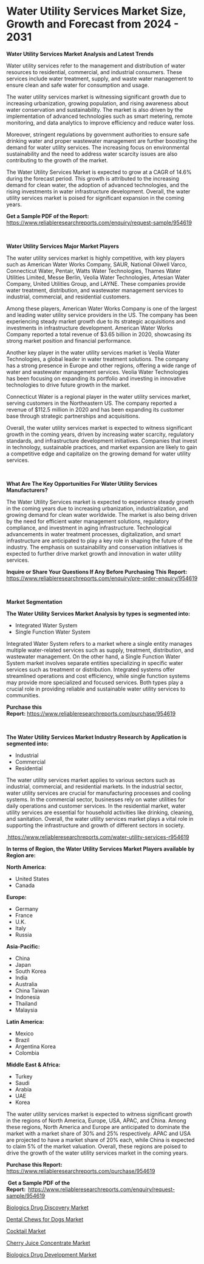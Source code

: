 <p><h1>Water Utility Services Market Size, Growth and Forecast from 2024 - 2031</h1></p><p><strong>Water Utility Services Market Analysis and Latest Trends</strong></p>
<p><p>Water utility services refer to the management and distribution of water resources to residential, commercial, and industrial consumers. These services include water treatment, supply, and waste water management to ensure clean and safe water for consumption and usage.</p><p>The water utility services market is witnessing significant growth due to increasing urbanization, growing population, and rising awareness about water conservation and sustainability. The market is also driven by the implementation of advanced technologies such as smart metering, remote monitoring, and data analytics to improve efficiency and reduce water loss.</p><p>Moreover, stringent regulations by government authorities to ensure safe drinking water and proper wastewater management are further boosting the demand for water utility services. The increasing focus on environmental sustainability and the need to address water scarcity issues are also contributing to the growth of the market.</p><p>The Water Utility Services Market is expected to grow at a CAGR of 14.6% during the forecast period. This growth is attributed to the increasing demand for clean water, the adoption of advanced technologies, and the rising investments in water infrastructure development. Overall, the water utility services market is poised for significant expansion in the coming years.</p></p>
<p><strong>Get a Sample PDF of the Report:&nbsp;</strong> <a href="https://www.reliableresearchreports.com/enquiry/request-sample/954619">https://www.reliableresearchreports.com/enquiry/request-sample/954619</a></p>
<p>&nbsp;</p>
<p><strong>Water Utility Services Major Market Players</strong></p>
<p><p>The water utility services market is highly competitive, with key players such as American Water Works Company, SAUR, National Oilwell Varco, Connecticut Water, Pentair, Watts Water Technologies, Thames Water Utilities Limited, Messe Berlin, Veolia Water Technologies, Artesian Water Company, United Utilities Group, and LAYNE. These companies provide water treatment, distribution, and wastewater management services to industrial, commercial, and residential customers.</p><p>Among these players, American Water Works Company is one of the largest and leading water utility service providers in the US. The company has been experiencing steady market growth due to its strategic acquisitions and investments in infrastructure development. American Water Works Company reported a total revenue of $3.65 billion in 2020, showcasing its strong market position and financial performance.</p><p>Another key player in the water utility services market is Veolia Water Technologies, a global leader in water treatment solutions. The company has a strong presence in Europe and other regions, offering a wide range of water and wastewater management services. Veolia Water Technologies has been focusing on expanding its portfolio and investing in innovative technologies to drive future growth in the market.</p><p>Connecticut Water is a regional player in the water utility services market, serving customers in the Northeastern US. The company reported a revenue of $112.5 million in 2020 and has been expanding its customer base through strategic partnerships and acquisitions.</p><p>Overall, the water utility services market is expected to witness significant growth in the coming years, driven by increasing water scarcity, regulatory standards, and infrastructure development initiatives. Companies that invest in technology, sustainable practices, and market expansion are likely to gain a competitive edge and capitalize on the growing demand for water utility services.</p></p>
<p>&nbsp;</p>
<p><strong>What Are The Key Opportunities For Water Utility Services Manufacturers?</strong></p>
<p><p>The Water Utility Services market is expected to experience steady growth in the coming years due to increasing urbanization, industrialization, and growing demand for clean water worldwide. The market is also being driven by the need for efficient water management solutions, regulatory compliance, and investment in aging infrastructure. Technological advancements in water treatment processes, digitalization, and smart infrastructure are anticipated to play a key role in shaping the future of the industry. The emphasis on sustainability and conservation initiatives is expected to further drive market growth and innovation in water utility services.</p></p>
<p><strong>Inquire or Share Your Questions If Any Before Purchasing This Report:</strong> <a href="https://www.reliableresearchreports.com/enquiry/pre-order-enquiry/954619">https://www.reliableresearchreports.com/enquiry/pre-order-enquiry/954619</a></p>
<p>&nbsp;</p>
<p><strong>Market Segmentation</strong></p>
<p><strong>The Water Utility Services Market Analysis by types is segmented into:</strong></p>
<p><ul><li>Integrated Water System</li><li>Single Function Water System</li></ul></p>
<p><p>Integrated Water System refers to a market where a single entity manages multiple water-related services such as supply, treatment, distribution, and wastewater management. On the other hand, a Single Function Water System market involves separate entities specializing in specific water services such as treatment or distribution. Integrated systems offer streamlined operations and cost efficiency, while single function systems may provide more specialized and focused services. Both types play a crucial role in providing reliable and sustainable water utility services to communities.</p></p>
<p><strong>Purchase this Report:&nbsp;</strong><a href="https://www.reliableresearchreports.com/purchase/954619">https://www.reliableresearchreports.com/purchase/954619</a></p>
<p>&nbsp;</p>
<p><strong>The Water Utility Services Market Industry Research by Application is segmented into:</strong></p>
<p><ul><li>Industrial</li><li>Commercial</li><li>Residential</li></ul></p>
<p><p>The water utility services market applies to various sectors such as industrial, commercial, and residential markets. In the industrial sector, water utility services are crucial for manufacturing processes and cooling systems. In the commercial sector, businesses rely on water utilities for daily operations and customer services. In the residential market, water utility services are essential for household activities like drinking, cleaning, and sanitation. Overall, the water utility services market plays a vital role in supporting the infrastructure and growth of different sectors in society.</p></p>
<p><a href="https://www.reliableresearchreports.com/water-utility-services-r954619">&nbsp;https://www.reliableresearchreports.com/water-utility-services-r954619</a></p>
<p><strong>In terms of Region, the Water Utility Services Market Players available by Region are:</strong></p>
<p>
    <p> <strong> North America: </strong>
        <ul>
            <li>United States</li>
            <li>Canada</li>
        </ul>
        </p> 
    <p> <strong> Europe: </strong>
        <ul>
            <li>Germany</li>
            <li>France</li>
            <li>U.K.</li>
            <li>Italy</li>
            <li>Russia</li>
        </ul>
        </p> 
    <p> <strong> Asia-Pacific: </strong>
        <ul>
            <li>China</li>
            <li>Japan</li>
            <li>South Korea</li>
            <li>India</li>
            <li>Australia</li>
            <li>China Taiwan</li>
            <li>Indonesia</li>
            <li>Thailand</li>
            <li>Malaysia</li>
        </ul>
        </p> 
    <p> <strong> Latin America: </strong>
        <ul>
            <li>Mexico</li>
            <li>Brazil</li>
            <li>Argentina Korea</li>
            <li>Colombia</li>
        </ul>
        </p> 
    <p> <strong> Middle East & Africa: </strong>
        <ul>
            <li>Turkey</li>
            <li>Saudi</li>
            <li>Arabia</li>
            <li>UAE</li>
            <li>Korea</li>
        </ul>
    </p>
    </p>
<p><p>The water utility services market is expected to witness significant growth in the regions of North America, Europe, USA, APAC, and China. Among these regions, North America and Europe are anticipated to dominate the market with a market share of 30% and 25% respectively. APAC and USA are projected to have a market share of 20% each, while China is expected to claim 5% of the market valuation. Overall, these regions are poised to drive the growth of the water utility services market in the coming years.</p></p>
<p><strong>Purchase this Report: </strong><a href="https://www.reliableresearchreports.com/purchase/954619">https://www.reliableresearchreports.com/purchase/954619</a></p>
<p>&nbsp;<strong>Get a Sample PDF of the Report:&nbsp;&nbsp;</strong><a href="https://www.reliableresearchreports.com/enquiry/request-sample/954619">https://www.reliableresearchreports.com/enquiry/request-sample/954619</a></p>
<p><strong></strong></p>
<p><p><a href="https://github.com/vregtldg37/Market-Research-Report-List-1/blob/main/biologics-drug-discovery-market.md">Biologics Drug Discovery Market</a></p><p><a href="https://medium.com/@alan.ball8990/evaluating-global-dental-chews-for-dogs-market-trends-and-growth-opportunities-by-region-type-1d8079f66f08">Dental Chews for Dogs Market</a></p><p><a href="https://medium.com/@mariedawsonv3/navigating-the-global-cocktail-market-landscape-trends-forecasts-and-impact-analysis-2024-de0f1b48e51e">Cocktail Market</a></p><p><a href="https://medium.com/@adam.dyer78678/cherry-juice-concentrate-market-trends-and-analysis-opportunities-and-challenges-for-future-ce576014d93d">Cherry Juice Concentrate Market</a></p><p><a href="https://github.com/labibmmn112/Market-Research-Report-List-1/blob/main/biologics-drug-development-market.md">Biologics Drug Development Market</a></p></p>